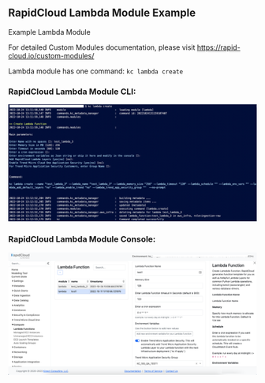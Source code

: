 ## RapidCloud Lambda Module Example

Example Lambda Module

For detailed Custom Modules documentation, please visit https://rapid-cloud.io/custom-modules/

Lambda module has one command: `kc lambda create`

### RapidCloud Lambda Module CLI:

<img src="../../../img/module_lambda_cli.png" alt="RapidCloud by Kinect" width="820" />

### RapidCloud Lambda Module Console:

<img src="../../../img/module_lambda_console.png" alt="RapidCloud by Kinect" width="820" />

